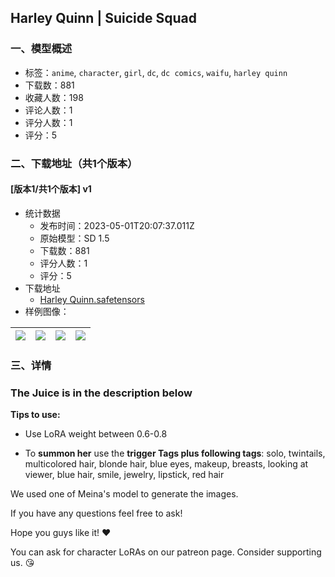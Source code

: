 ## Harley Quinn | Suicide Squad
### 一、模型概述

- 标签：`anime`, `character`, `girl`, `dc`, `dc comics`, `waifu`, `harley quinn`
- 下载数：881
- 收藏人数：198
- 评论人数：1
- 评分人数：1
- 评分：5

### 二、下载地址（共1个版本）

#### [版本1/共1个版本] v1

- 统计数据
  - 发布时间：2023-05-01T20:07:37.011Z
  - 原始模型：SD 1.5
  - 下载数：881
  - 评分人数：1
  - 评分：5
- 下载地址
  - [Harley Quinn.safetensors](https://civitai.com/api/download/models/60035)
- 样例图像：

| <img src="https://image.civitai.com/xG1nkqKTMzGDvpLrqFT7WA/fc3a50e7-7c22-447a-0440-bdfdc792f100/width=450/655464.jpeg" /> | <img src="https://image.civitai.com/xG1nkqKTMzGDvpLrqFT7WA/210841ed-3f14-4884-2b5d-f36b4e86a300/width=450/655466.jpeg" /> | <img src="https://image.civitai.com/xG1nkqKTMzGDvpLrqFT7WA/9373c005-c0e5-4af5-93b9-1d399f556400/width=450/655476.jpeg" /> | <img src="https://image.civitai.com/xG1nkqKTMzGDvpLrqFT7WA/799935b0-9cd1-4c5b-261c-6942a9d0da00/width=450/655467.jpeg" /> |
| ---- | ---- | ---- | ---- |


### 三、详情
<h3><strong>The Juice is in the description below</strong></h3><p></p><p><strong>Tips to use:</strong></p><ul><li><p>Use LoRA weight between 0.6-0.8</p></li><li><p>To <strong>summon her</strong> use the <strong>trigger Tags plus following tags</strong>: solo, twintails, multicolored hair, blonde hair, blue eyes, makeup, breasts, looking at viewer, blue hair, smile, jewelry, lipstick, red hair</p><p></p></li></ul><p>We used one of Meina's model to generate the images.</p><p></p><p>If you have any questions feel free to ask!</p><p>Hope you guys like it! ❤️</p><p></p><p>You can ask for character LoRAs on our patreon page. Consider supporting us. 😘</p>